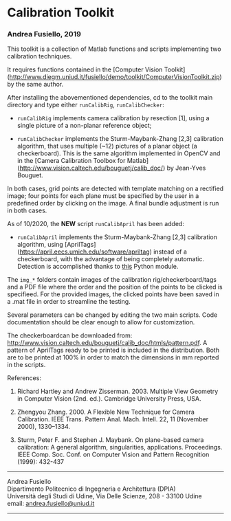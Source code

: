 # Calibration Toolkit

### Andrea Fusiello, 2019

This toolkit is a collection of Matlab functions and scripts
implementing two calibration techniques.

It requires functions contained in the [Computer Vision Toolkit]
(http://www.diegm.uniud.it/fusiello/demo/toolkit/ComputerVisionToolkit.zip)
by the same author.

After installing the abovementioned dependencies, cd to the
toolkit main directory and type either `runCalibRig`,
`runCalibChecker`:

- `runCalibRig` implements camera calibration by resection [1],
   using a single picture of a non-planar reference object;

- `runCalibChecker` implements the Sturm-Maybank-Zhang [2,3]
  calibration algorithm, that uses multiple (~12) pictures of a
  planar object (a checkerboard). This is the same algorithm
  implemented in OpenCV and in the [Camera Calibration Toolbox
  for Matlab] (http://www.vision.caltech.edu/bouguetj/calib_doc/)
  by Jean-Yves Bouguet.
   
In both cases, grid points are detected with template matching on
a rectified image; four points for each plane must be specified
by the user in a predefined order by clicking on the image.
A final bundle adjustment is run in both cases.

As of 10/2020, the **NEW** script `runCalibApril` has been added:

- `runCalibApril`  implements the Sturm-Maybank-Zhang [2,3]
  calibration algorithm, using
  [AprilTags] (https://april.eecs.umich.edu/software/apriltag)
  instead of a checkerboard, with the advantage of being completely
  automatic. Detection is accomplished thanks to
  [this](https://pypi.org/project/apriltag/) Python module. 


The `img_*` folders contain images of the calibration
rig/checkerboard/tags and a PDF file where the order and the
position of the points to be clicked is specifieed. For the provided
images, the clicked points have been saved in a .mat file in order
to streamline the testing.

Several parameters can be changed by editing the two main
scripts. Code documentation should be clear enough to allow for
customization.
 
The checkerboardcan be downloaded from:
<http://www.vision.caltech.edu/bouguetj/calib_doc/htmls/pattern.pdf>.
A pattern of AprilTags ready to be printed is included in the
distribution. Both are to be printed at 100% in order to match the
dimensions in mm reported in the scripts. 


References:

1. Richard Hartley and Andrew Zisserman. 2003. Multiple View
Geometry in Computer Vision (2nd. ed.). Cambridge University
Press, USA.

2. Zhengyou Zhang. 2000. A Flexible New Technique for Camera
Calibration. IEEE Trans. Pattern Anal. Mach. Intell. 22,
11 (November 2000), 1330–1334.
 
3. Sturm, Peter F. and Stephen J. Maybank. On plane-based camera
calibration: A general algorithm, singularities,
applications. Proceedings. IEEE Comp. Soc. Conf. on Computer
Vision and Pattern Recognition (1999): 432-437


---
Andrea Fusiello                
Dipartimento Politecnico di Ingegneria e Architettura (DPIA)  
Università degli Studi di Udine, Via Delle Scienze, 208 - 33100 Udine  
email: <andrea.fusiello@uniud.it>

---


